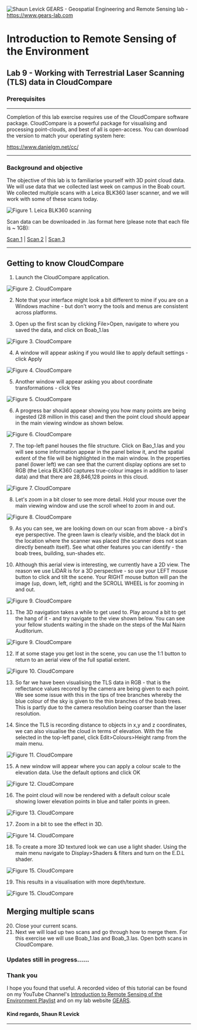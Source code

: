 ![Shaun Levick](Logo3.png)
GEARS - Geospatial Engineering and Remote Sensing lab - https://www.gears-lab.com

# Introduction to Remote Sensing of the Environment
Lab 9 - Working with Terrestrial Laser Scanning (TLS) data in CloudCompare
--------------

### Prerequisites
-------------

Completion of this lab exercise requires use of the CloudCompare software package. CloudCompare is a powerful package for visualising and processing point-clouds, and best of all is open-access. You can download the version to match your operating system here:

https://www.danielgm.net/cc/



------------------------------------------------------------------------

### Background and objective


The objective of this lab is to familiarise yourself with 3D point cloud data. We will use data that we collected last week on campus in the Boab court. We collected multiple scans with a Leica BLK360 laser scanner, and we will work with some of these scans today.

![Figure 1. Leica BLK360 scanning](screenshots/leica.png)

Scan data can be downloaded in .las format here (please note that each file is ~ 1GB):

[Scan 1](https://www.dropbox.com/s/e172wfagzt50qfm/Boab_1.las?dl=0) | [Scan 2](https://www.dropbox.com/s/faa42pr89rdc7g6/Boab_2.las?dl=0) | [Scan 3](https://www.dropbox.com/s/pta1p7h50gta434/Boab_3.las?dl=0)


----------

## Getting to know CloudCompare

1. Launch the CloudCompare application.

![Figure 2. CloudCompare](screenshots/cloudcompare.png)

2. Note that your interface might look a bit different to mine if you are on a Windows machine - but don't worry the tools and menus are consistent across platforms.

3. Open up the first scan by clicking File>Open, navigate to where you saved the data, and click on Boab_1.las

![Figure 3. CloudCompare](screenshots/cc_open.png)

4. A window will appear asking if you would like to apply default settings - click Apply

![Figure 4. CloudCompare](screenshots/cc_apply.png)

5. Another window will appear asking you about coordinate transformations - click Yes

![Figure 5. CloudCompare](screenshots/cc_yes.png)

6. A progress bar should appear showing you how many points are being ingested (28 million in this case) and then the point cloud should appear in the main viewing window as shown below.

![Figure 6. CloudCompare](screenshots/cc_boab1.png)

7. The top-left panel houses the file structure. Click on Bao_1.las and you will see some information appear in the panel below it, and the spatial extent of the file will be highlighted in the main window. In the properties panel (lower left) we can see that the current display options are set to RGB (the Leica BLK360 captures true-colour images in addition to laser data) and that there are 28,846,128 points in this cloud.

![Figure 7. CloudCompare](screenshots/cc_gui.png)

8. Let's zoom in a bit closer to see more detail. Hold your mouse over the main viewing window and use the scroll wheel to zoom in and out.

![Figure 8. CloudCompare](screenshots/cc_zoom.png)

9. As you can see, we are looking down on our scan from above - a bird's eye perspective. The green lawn is clearly visible, and the black dot in the location where the scanner was placed (the scanner does not scan directly beneath itself). See what other features you can identify - the boab trees, building, sun-shades etc.

10. Although this aerial view is interesting, we currently have a 2D view. The reason we use LiDAR is for a 3D perspective - so use your LEFT mouse button to click and tilt the scene. Your RIGHT mouse button will pan the image (up, down, left, right) and the SCROLL WHEEL is for zooming in and out.

![Figure 9. CloudCompare](screenshots/cc_3d.png)

11. The 3D navigation takes a while to get used to. Play around a bit to get the hang of it - and try navigate to the view shown below. You can see your fellow students waiting in the shade on the steps of the Mal Nairn Auditorium.

![Figure 9. CloudCompare](screenshots/cc_mal.png)

12. If at some stage you get lost in the scene, you can use the 1:1 button to return to an aerial view of the full spatial extent.

![Figure 10. CloudCompare](screenshots/cc_lost.png)

13. So far we have been visualising the TLS data in RGB - that is the reflectance values recored by the camera are being given to each point. We see some issue with this in the tips of tree branches whereby the blue colour of the sky is given to the thin branches of the boab trees. This is partly due to the camera resolution being coarser than the laser resolution.

14. Since the TLS is recording distance to objects in x,y and z coordinates, we can also visualise the cloud in terms of elevation. With the file selected in the top-left panel, click Edit>Colours>Height ramp from the main menu.

![Figure 11. CloudCompare](screenshots/cc_heightramp.png)

15. A new window will appear where you can apply a colour scale to the elevation data. Use the default options and click OK

![Figure 12. CloudCompare](screenshots/cc_heightramp2.png)

16. The point cloud will now be rendered with a default colour scale showing lower elevation points in blue and taller points in green.

![Figure 13. CloudCompare](screenshots/cc_heightramp3.png)

17. Zoom in a bit to see the effect in 3D.

![Figure 14. CloudCompare](screenshots/cc_heightramp4.png)

18. To create a more 3D textured look we can use a light shader. Using the main menu navigate to
Display>Shaders & filters and turn on the E.D.L shader.

![Figure 15. CloudCompare](screenshots/cc_shader.png)

19. This results in a visualisation with more depth/texture.

![Figure 15. CloudCompare](screenshots/cc_shader2.png)


## Merging multiple scans

20. Close your current scans.
21. Next we will load up two scans and go through how to merge them. For this exercise we will use Boab_1.las and Boab_3.las. Open both scans in CloudCompare.


### Updates still in progress......







### Thank you

I hope you found that useful. A recorded video of this tutorial can be found on my YouTube Channel's [Introduction to Remote Sensing of the Environment Playlist](https://www.youtube.com/playlist?list=PLf6lu3bePWHDi3-lrSqiyInMGQXM34TSV) and on my lab website [GEARS](https://www.gears-lab.com).

#### Kind regards, Shaun R Levick
------
